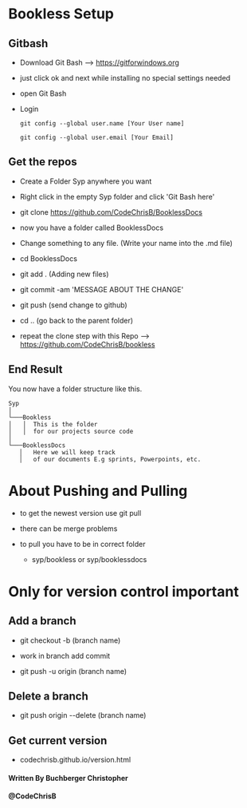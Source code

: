 # Bookless Setup

## Gitbash

- Download Git Bash --> https://gitforwindows.org

- just click ok and next while installing no special settings needed

- open Git Bash

- Login
    ```
    git config --global user.name [Your User name]

    git config --global user.email [Your Email]
    ```

## Get the repos

- Create a Folder Syp anywhere you want

- Right click in the empty Syp folder and click 'Git Bash here'

- git clone https://github.com/CodeChrisB/BooklessDocs

- now you have a folder called BooklessDocs

- Change something to any file. (Write your name into the .md file)

- cd BooklessDocs

- git add . (Adding new files)

- git commit -am 'MESSAGE ABOUT THE CHANGE'

- git push (send change to github)

- cd .. (go back to the parent folder)

- repeat the clone step with this Repo --> https://github.com/CodeChrisB/bookless

## End Result

 You now have a folder structure like this.

 ```
Syp
│
└───Bookless
│   │  This is the folder
│   │  for our projects source code
│   
└───BooklessDocs
    │   Here we will keep track 
    │   of our documents E.g sprints, Powerpoints, etc.
```

# About Pushing and Pulling

- to get the newest version use git pull

- there can be merge problems

- to pull you have to be in correct folder

  - syp/bookless or syp/booklessdocs


# Only for version control important

## Add a branch

- git checkout -b (branch name)

- work in branch add commit

- git push -u origin (branch name)

## Delete a branch

- git push origin --delete (branch name)

## Get current version

- codechrisb.github.io/version.html



#### Written By Buchberger Christopher
#### @CodeChrisB